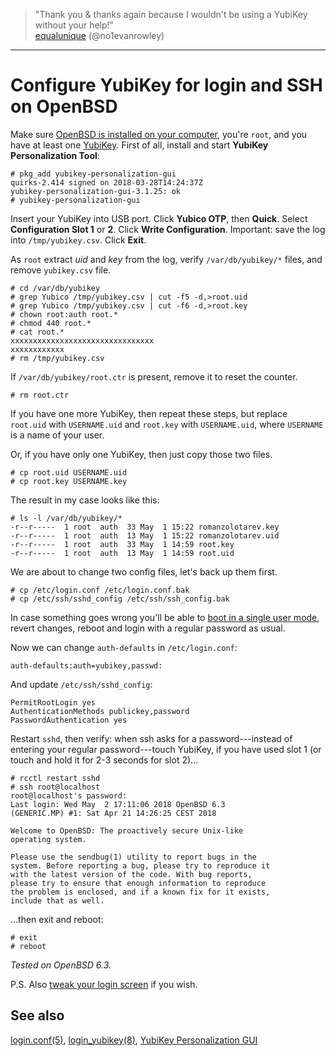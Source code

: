 > "Thank you & thanks again because I wouldn't be using a YubiKey without your help!"<br>
[equalunique](https://mobile.twitter.com/no1evanrowley/status/992617178863202304 "5 May 2018")
(@no1evanrowley)

---

# Configure YubiKey for login and SSH on OpenBSD

Make sure [OpenBSD is installed on your computer](/openbsd/install.html),
you're `root`, and you have at least one
[YubiKey](https://www.yubico.com/store/). First of all, install and start
**YubiKey Personalization Tool**:

    # pkg_add yubikey-personalization-gui
    quirks-2.414 signed on 2018-03-28T14:24:37Z
    yubikey-personalization-gui-3.1.25: ok
    # yubikey-personalization-gui

Insert your YubiKey into USB port. Click **Yubico OTP**, then **Quick**.
Select **Configuration Slot 1** or **2**. Click **Write Configuration**.
Important: save the log into `/tmp/yubikey.csv`. Click **Exit**.

As `root` extract _uid_ and _key_ from the log, verify `/var/db/yubikey/*`
files, and remove `yubikey.csv` file.

    # cd /var/db/yubikey
    # grep Yubico /tmp/yubikey.csv | cut -f5 -d,>root.uid
    # grep Yubico /tmp/yubikey.csv | cut -f6 -d,>root.key
    # chown root:auth root.*
    # chmod 440 root.*
    # cat root.*
    xxxxxxxxxxxxxxxxxxxxxxxxxxxxxxxx
    xxxxxxxxxxxx
    # rm /tmp/yubikey.csv

If `/var/db/yubikey/root.ctr` is present, remove it to reset the counter.

    # rm root.ctr

If you have one more YubiKey, then repeat these steps, but replace
`root.uid` with `USERNAME.uid` and `root.key` with `USERNAME.uid`, where
`USERNAME` is a name of your user.

Or, if you have only one YubiKey, then just copy those two files.

    # cp root.uid USERNAME.uid
    # cp root.key USERNAME.key

The result in my case looks like this:

    # ls -l /var/db/yubikey/*
    -r--r-----  1 root  auth  33 May  1 15:22 romanzolotarev.key
    -r--r-----  1 root  auth  13 May  1 15:22 romanzolotarev.uid
    -r--r-----  1 root  auth  33 May  1 14:59 root.key
    -r--r-----  1 root  auth  13 May  1 14:59 root.uid

We are about to change two config files, let's back up them first.

    # cp /etc/login.conf /etc/login.conf.bak
    # cp /etc/ssh/sshd_config /etc/ssh/ssh_config.bak

In case something goes wrong you'll be able to [boot in a single user
mode](https://www.openbsd.org/faq/faq8.html), revert changes, reboot and
login with a regular password as usual.

Now we can change `auth-defaults` in `/etc/login.conf`:

    auth-defaults:auth=yubikey,passwd:

And update `/etc/ssh/sshd_config`:

    PermitRootLogin yes
    AuthenticationMethods publickey,password
    PasswordAuthentication yes

Restart `sshd`, then verify: when ssh asks for a password---instead of
entering your regular password---touch YubiKey, if you have used
slot&nbsp;1 (or touch and hold it for 2-3 seconds for slot&nbsp;2)...

    # rcctl restart sshd
    # ssh root@localhost
    root@localhost's password:
    Last login: Wed May  2 17:11:06 2018 OpenBSD 6.3
    (GENERIC.MP) #1: Sat Apr 21 14:26:25 CEST 2018

    Welcome to OpenBSD: The proactively secure Unix-like
    operating system.

    Please use the sendbug(1) utility to report bugs in the
    system. Before reporting a bug, please try to reproduce it
    with the latest version of the code. With bug reports,
    please try to ensure that enough information to reproduce
    the problem is enclosed, and if a known fix for it exists,
    include that as well.


...then exit and reboot:

    # exit
    # reboot

_Tested on OpenBSD 6.3._

P.S. Also [tweak your login screen](/openbsd/login.html) if you wish.

## See also

[login.conf(5)](http://man.openbsd.com/login.conf.5),
[login_yubikey(8)](http://man.openbsd.com/login_yubikey.8),
[YubiKey Personalization GUI](https://github.com/Yubico/yubikey-personalization-gui)
